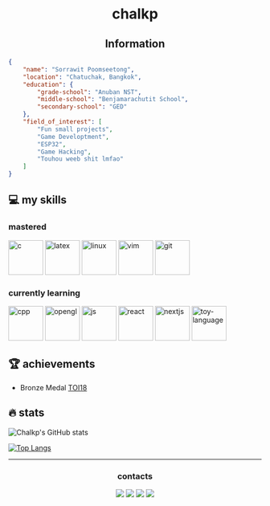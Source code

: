 <h1 align='center'>
	chalkp
</h1>

<h2 align='center'>Information</h2>

```json
{
	"name": "Sorrawit Poomseetong",
	"location": "Chatuchak, Bangkok",
	"education": {
		"grade-school": "Anuban NST",
		"middle-school": "Benjamarachutit School",
		"secondary-school": "GED"
	},
	"field_of_interest": [
		"Fun small projects",
		"Game Developtment",
		"ESP32",
		"Game Hacking",
		"Touhou weeb shit lmfao"
	]
}
```

<h2>💻&nbsp;my skills</h2>
<h3>mastered</h3>
<p align='left'>
<img src="https://cdn.jsdelivr.net/gh/devicons/devicon/icons/c/c-line.svg" alt="c" width="69" height="69"/>
<img src="https://cdn.jsdelivr.net/gh/devicons/devicon/icons/latex/latex-original.svg" alt="latex" width="69" height="69"/>
<img src="https://cdn.jsdelivr.net/gh/devicons/devicon/icons/linux/linux-plain.svg" alt="linux" width="69" height="69"/>
<img src="https://cdn.jsdelivr.net/gh/devicons/devicon/icons/vim/vim-plain.svg" alt="vim" width="69" height="69"/>
<img src="https://cdn.jsdelivr.net/gh/devicons/devicon/icons/git/git-plain.svg" alt="git" width="69" height="69"/>
</p>
<h3>currently learning</h3>
<img src="https://cdn.jsdelivr.net/gh/devicons/devicon/icons/cplusplus/cplusplus-line.svg" alt="cpp" width="69" height="69"/>
<img src="https://cdn.jsdelivr.net/gh/devicons/devicon/icons/opengl/opengl-original.svg" alt="opengl" width="69" height="69"/>
<img src="https://cdn.jsdelivr.net/gh/devicons/devicon/icons/javascript/javascript-plain.svg" alt="js" width="69" height="69"/>
<img src="https://cdn.jsdelivr.net/gh/devicons/devicon/icons/react/react-original.svg" alt="react" width="69" height="69"/>
<img src="https://cdn.jsdelivr.net/gh/devicons/devicon/icons/nextjs/nextjs-line.svg" alt="nextjs" width="69" height="69"/>
<img src="https://cdn.jsdelivr.net/gh/devicons/devicon/icons/python/python-original.svg" alt="toy-language" width="69" height="69"/>

<h2>🏆&nbsp;achievements</h2>

- Bronze Medal [TOI18](https://toi18.science.cmu.ac.th/)

<h2>🔥&nbsp;stats</h2>

![Chalkp's GitHub stats](https://github-readme-stats.vercel.app/api?username=chalkp&show_icons=true&theme=radical)

[![Top Langs](https://github-readme-stats.vercel.app/api/top-langs/?username=chalkp&layout=donut)](https://github.com/anuraghazra/github-readme-stats)

---
<h3 align = 'center'>
	contacts
</h3>
<p align="center">
	<a href="mailto:contact@chalkp.com"><img src="https://img.shields.io/badge/email-%236D4AFF.svg?style=for-the-badge&logo=Protonmail&logoColor=white"></a>
	<a href="https://instagram.com/chalk.cpp"><img src="https://img.shields.io/badge/chalk.cpp-%23E4405F.svg?style=for-the-badge&logo=Instagram&logoColor=white"></a>
	<a href="https://facebook.com/chalkp"><img src="https://img.shields.io/badge/Sorrawit-%231877F2.svg?style=for-the-badge&logo=Facebook&logoColor=white"></a>
	<a href="https://discord.com"><img src="https://img.shields.io/badge/@chalkp-%235865F2.svg?style=for-the-badge&logo=Discord&logoColor=white"></a>
</p>
